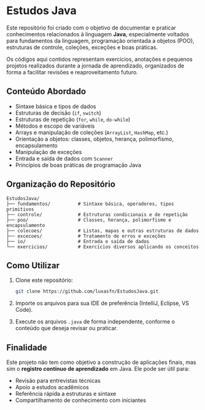 
# Estudos Java

Este repositório foi criado com o objetivo de documentar e praticar conhecimentos relacionados à linguagem **Java**, especialmente voltados para fundamentos da linguagem, programação orientada a objetos (POO), estruturas de controle, coleções, exceções e boas práticas.

Os códigos aqui contidos representam exercícios, anotações e pequenos projetos realizados durante a jornada de aprendizado, organizados de forma a facilitar revisões e reaproveitamento futuro.

## Conteúdo Abordado

- Sintaxe básica e tipos de dados
- Estruturas de decisão (`if`, `switch`)
- Estruturas de repetição (`for`, `while`, `do-while`)
- Métodos e escopo de variáveis
- Arrays e manipulação de coleções (`ArrayList`, `HashMap`, etc.)
- Orientação a objetos: classes, objetos, herança, polimorfismo, encapsulamento
- Manipulação de exceções
- Entrada e saída de dados com `Scanner`
- Princípios de boas práticas de programação Java

## Organização do Repositório

```
EstudosJava/
├── fundamentos/          # Sintaxe básica, operadores, tipos primitivos
├── controle/             # Estruturas condicionais e de repetição
├── poo/                  # Classes, herança, polimorfismo e encapsulamento
├── colecoes/             # Listas, mapas e outras estruturas de dados
├── excecoes/             # Tratamento de erros e exceções
├── io/                   # Entrada e saída de dados
└── exercicios/           # Exercícios diversos aplicando os conceitos
```

## Como Utilizar

1. Clone este repositório:
   ```bash
   git clone https://github.com/luxasfn/EstudosJava.git
   ```

2. Importe os arquivos para sua IDE de preferência (IntelliJ, Eclipse, VS Code).

3. Execute os arquivos `.java` de forma independente, conforme o conteúdo que deseja revisar ou praticar.

## Finalidade

Este projeto não tem como objetivo a construção de aplicações finais, mas sim o **registro contínuo de aprendizado** em Java. Ele pode ser útil para:

- Revisão para entrevistas técnicas
- Apoio a estudos acadêmicos
- Referência rápida a estruturas e sintaxe
- Compartilhamento de conhecimento com iniciantes



